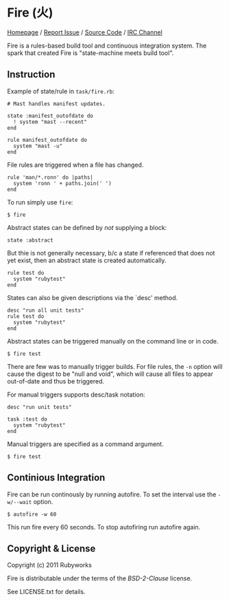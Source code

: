 # Fire (火)

[Homepage](http://rubyworks.github.com/fire) /
[Report Issue](http://github.com/rubyworks/fire/issues) /
[Source Code](http://github.com/rubyworks/fire) /
[IRC Channel](http://chat.us.freenode.net/rubyworks)


Fire is a rules-based build tool and continuous integration system.
The spark that created Fire is "state-machine meets build tool".


## Instruction

Example of state/rule in `task/fire.rb`:

    # Mast handles manifest updates.

    state :manifest_outofdate do
      ! system "mast --recent"
    end

    rule manifest_outofdate do
      system "mast -u"
    end

File rules are triggered when a file has changed.

    rule 'man/*.ronn' do |paths|
      system 'ronn ' + paths.join(' ')
    end

To run simply use `fire`:

    $ fire

Abstract states can be defined by *not* supplying a block:

    state :abstract

But thie is not generally necessary, b/c a state if referenced that
does not yet exist, then an abstract state is created automatically.

    rule test do
      system "rubytest"
    end

States can also be given descriptions via the `desc' method.

    desc "run all unit tests"
    rule test do
      system "rubytest"
    end

Abstract states can be triggered manually on the command line
or in code.

    $ fire test

There are few was to manually trigger builds. For file rules, 
the `-n` option will cause the digest to be "null and void",
which will cause all files to appear out-of-date and thus be
triggered.

For manual triggers supports desc/task notation:

    desc "run unit tests"

    task :test do
      system "rubytest"
    end

Manual triggers are specified as a command argument.

    $ fire test

## Continious Integration

Fire can be run continously by running autofire. To set the 
interval use the `-w/--wait` option.

    $ autofire -w 60

This run fire every 60 seconds. To stop autofiring run autofire
again.


## Copyright & License

Copyright (c) 2011 Rubyworks

Fire is distributable under the terms of the *BSD-2-Clause* license.

See LICENSE.txt for details.

